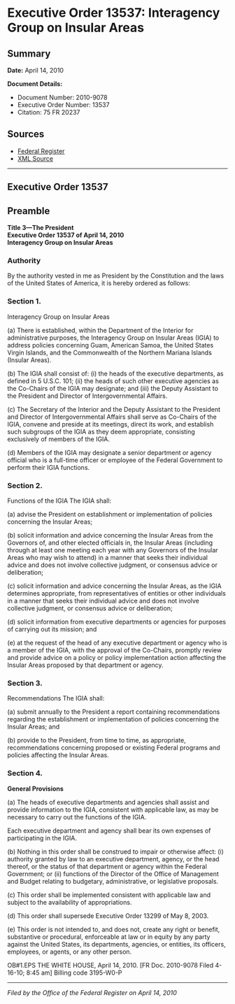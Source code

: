 # Executive Order 13537: Interagency Group on Insular Areas

## Summary

**Date:** April 14, 2010

**Document Details:**
- Document Number: 2010-9078
- Executive Order Number: 13537
- Citation: 75 FR 20237

## Sources
- [Federal Register](https://www.federalregister.gov/documents/2010/04/19/2010-9078/interagency-group-on-insular-areas)
- [XML Source](https://www.federalregister.gov/documents/full_text/xml/2010/04/19/2010-9078.xml)

---

## Executive Order 13537

## Preamble

**Title 3—The President**  
**Executive Order 13537 of April 14, 2010**  
**Interagency Group on Insular Areas**

### Authority

By the authority vested in me as President by the Constitution and the laws of the United States of America, it is hereby ordered as follows:
### Section 1.

Interagency Group on Insular Areas

(a) There is established, within the Department of the Interior for administrative purposes, the Interagency Group on Insular Areas (IGIA) to address policies concerning Guam, American Samoa, the United States Virgin Islands, and the Commonwealth of the Northern Mariana Islands (Insular Areas).

(b) The IGIA shall consist of:
    (i) the heads of the executive departments, as defined in 5 U.S.C. 101;
    (ii) the heads of such other executive agencies as the Co-Chairs of the IGIA may designate; and (iii) the Deputy Assistant to the President and Director of Intergovernmental Affairs.

(c) The Secretary of the Interior and the Deputy Assistant to the President and Director of Intergovernmental Affairs shall serve as Co-Chairs of the IGIA, convene and preside at its meetings, direct its work, and establish such subgroups of the IGIA as they deem appropriate, consisting exclusively of members of the IGIA.

(d) Members of the IGIA may designate a senior department or agency official who is a full-time officer or employee of the Federal Government to perform their IGIA functions.
### Section 2.

Functions of the IGIA 
The IGIA shall:

(a) advise the President on establishment or implementation of policies concerning the Insular Areas;

(b) solicit information and advice concerning the Insular Areas from the Governors of, and other elected officials in, the Insular Areas (including through at least one meeting each year with any Governors of the Insular Areas who may wish to attend) in a manner that seeks their individual advice and does not involve collective judgment, or consensus advice or deliberation;

(c) solicit information and advice concerning the Insular Areas, as the IGIA determines appropriate, from representatives of entities or other individuals in a manner that seeks their individual advice and does not involve collective judgment, or consensus advice or deliberation;

(d) solicit information from executive departments or agencies for purposes of carrying out its mission; and

(e) at the request of the head of any executive department or agency who is a member of the IGIA, with the approval of the Co-Chairs, promptly review and provide advice on a policy or policy implementation action affecting the Insular Areas proposed by that department or agency.
### Section 3.

Recommendations 
The IGIA shall:

(a) submit annually to the President a report containing recommendations regarding the establishment or implementation of policies concerning the Insular Areas; and

(b) provide to the President, from time to time, as appropriate, recommendations concerning proposed or existing Federal programs and policies affecting the Insular Areas.
### Section 4.

**General Provisions**

(a) The heads of executive departments and agencies shall assist and provide information to the IGIA, consistent with applicable law, as may be necessary to carry out the functions of the IGIA.

Each executive department and agency shall bear its own expenses of participating in the IGIA.

(b) Nothing in this order shall be construed to impair or otherwise affect:
    (i) authority granted by law to an executive department, agency, or the head thereof, or the status of that department or agency within the Federal Government; or 
    (ii) functions of the Director of the Office of Management and Budget relating to budgetary, administrative, or legislative proposals.

(c) This order shall be implemented consistent with applicable law and subject to the availability of appropriations.

(d) This order shall supersede Executive Order 13299 of May 8, 2003.

(e) This order is not intended to, and does not, create any right or benefit, substantive or procedural, enforceable at law or in equity by any party against the United States, its departments, agencies, or entities, its officers, employees, or agents, or any other person.

OB#1.EPS
THE WHITE HOUSE,
April 14, 2010.
[FR Doc. 2010-9078
Filed 4-16-10; 8:45 am]
Billing code 3195-W0-P

---

*Filed by the Office of the Federal Register on April 14, 2010*
